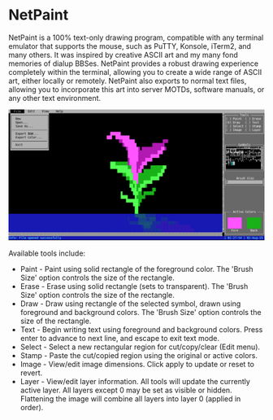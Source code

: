 # NetPaint
NetPaint is a 100% text-only drawing program, compatible with any terminal emulator that supports the mouse, such as PuTTY, Konsole, iTerm2, and many others.  It was inspired by creative ASCII art and my many fond memories of dialup BBSes.  NetPaint provides a robust drawing experience completely within the terminal, allowing you to create a wide range of ASCII art, either locally or remotely.  NetPaint also exports to normal text files, allowing you to incorporate this art into server MOTDs, software manuals, or any other text environment.

![NetPaint screenshot](screenshot.png)

Available tools include:
* Paint - Paint using solid rectangle of the foreground color.  The 'Brush Size' option controls the size of the rectangle.
* Erase - Erase using solid rectangle (sets to transparent).  The 'Brush Size' option controls the size of the rectangle.
* Draw - Draw using rectangle of the selected symbol, drawn using foreground and background colors.  The 'Brush Size' option controls the size of the rectangle.
* Text - Begin writing text using foreground and background colors. Press enter to advance to next line, and escape to exit text mode.
* Select - Select a new rectangular region for cut/copy/clear (Edit menu).
* Stamp - Paste the cut/copied region using the original or active colors.
* Image - View/edit image dimensions.  Click apply to update or reset to revert.
* Layer - View/edit layer information.  All tools will update the currently active layer.  All layers except 0 may be set as visible or hidden. Flattening the image will combine all layers into layer 0 (applied in order).
